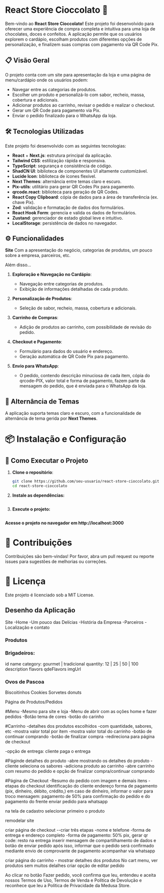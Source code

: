 # React Store Cioccolato 🍫

Bem-vindo ao **React Store Cioccolato!** Este projeto foi desenvolvido para oferecer uma experiência de compra completa e intuitiva para uma loja de chocolates, doces e confeitos. A aplicação permite que os usuários explorem o cardápio, escolham produtos com diferentes opções de personalização, e finalizem suas compras com pagamento via QR Code Pix.

## 📋 Visão Geral

O projeto conta com um site para apresentação da loja e uma página de menu/cardápio onde os usuários podem: <br>

- Navegar entre as categorias de produtos. <br>
- Escolher um produto e personalizá-lo com sabor, recheio, massa, cobertura e adicionais.<br>
- Adicionar produtos ao carrinho, revisar o pedido e realizar o checkout.<br>
- Gerar um QR Code para pagamento via Pix.<br>
- Enviar o pedido finalizado para o WhatsApp da loja.<br>

## 🛠️ Tecnologias Utilizadas

Este projeto foi desenvolvido com as seguintes tecnologias:<br>

- **React** + **Next.js**: estrutura principal da aplicação.<br>
- **Tailwind CSS**: estilização rápida e responsiva.<br>
- **TypeScript**: segurança e consistência de código.<br>
- **ShadCN UI**: biblioteca de componentes UI altamente customizável.<br>
- **Lucide Icon**: biblioteca de ícones flexível.<br>
- **Next Themes**: alternância entre temas claro e escuro.<br>
- **Pix-utils**: utilitário para gerar QR Codes Pix para pagamento.<br>
- **qrcode.react**: biblioteca para geração de QR Codes.<br>
- **React Copy Clipboard**: cópia de dados para a área de transferência (ex. chave Pix).<br>
- **Zod**: validação e formatação de dados dos formulários.<br>
- **React Hook Form**: gerencia e valida os dados de formulários.<br>
- **Zustand**: gerenciador de estado global leve e intuitivo.<br>
- **LocalStorage**: persistência de dados no navegador.<br>

## ⚙️ Funcionalidades

**Site**
Com a apresentação do negócio, categorias de produtos, um pouco sobre a empresa, parceiros, etc.<br>

Além disso... <br>

1. **Exploração e Navegação no Cardápio**: <br>
   - Navegação entre categorias de produtos.<br>
   - Exibição de informações detalhadas de cada produto.<br>
   
2. **Personalização de Produtos**:<br>
   - Seleção de sabor, recheio, massa, cobertura e adicionais.<br>

3. **Carrinho de Compras**:<br>
   - Adição de produtos ao carrinho, com possibilidade de revisão do pedido.<br>

4. **Checkout e Pagamento**:<br>
   - Formulário para dados do usuário e endereço.<br>
   - Geração automática de QR Code Pix para pagamento.<br>

5. **Envio para WhatsApp**:<br>
   - O pedido, contendo descrição minuciosa de cada item, cópia do qrcode-PIX, valor total e forma de pagamento, fazem parte da mensagem do pedido, que é enviada para o WhatsApp da loja.<br>

## 🎨 Alternância de Temas

A aplicação suporta temas claro e escuro, com a funcionalidade de alternância de tema gerida por **Next Themes**.<br>

# 📦 Instalação e Configuração

## 🚀 Como Executar o Projeto

1. **Clone o repositório**:
   ```bash
   git clone https://github.com/seu-usuario/react-store-cioccolato.git
   cd react-store-cioccolato

2. **Instale as dependências:**
    ```npm install

3. **Execute o projeto:**
    ```npm run dev

**Acesse o projeto no navegador em http://localhost:3000**


# 🤝 Contribuições
Contribuições são bem-vindas! Por favor, abra um pull request ou reporte issues para sugestões de melhorias ou correções. <br>


# 📄 Licença
Este projeto é licenciado sob a MIT License.











## Desenho da Aplicação

Site
-Home
-Um pouco das Delícias
-História da Empresa
-Parceiros
-Localização e contato

### Produtos

### Brigadeiros:

id
name
category: gourmet | tradicional
quantity: 12 | 25 | 50 | 100
description
flavors
qdeFlavors
imgUrl

### Ovos de Pascoa

Biscoitinhos
Cookies
Sorvetes
donuts

Página de Produtos/Pedidos

#Menu
-Mesmo para site e loja
-Menu de abrir com as oções home e fazer pedidos
-Botão tema de cores
-botão do carinho

#Carrinho
-detalhes dos produtos escolhidos
-com quantidade, sabores, etc
-mostra valor total por item
-mostra valor total do carrinho
-botão de continuar comprando
-botão de finalizar compra
-redireciona para página de checkout

-opção de entrega: cliente paga o entrega

#Páginde detalhes do produto
-abre mostrando os detalhes do produto
-cliente seleciona os sabores
-adiciona produto ao carrinho
-abre carrinho com resumo do pedido e opção de finalizar compra/continuar comprando

#Página de Checkout
-Resumo do pedido com imagem e demais itens
-etapas do checkout
identificação do cliente
endereço
forma de pagamento (pix, dinheiro, débito, crédito,)
em caso de dinheiro, informar o valor para troco
mensagem: pagamento de 50% para confirmação do pedido e do pagamento do frente
enviar pedido para whatsapp

na tela de cadastro selecionar primeiro o produto

remodelar site

criar página de checkout
--criar três etapas
  -nome e telefone
  -forma de entrega e endereço completo
  -forma de pagamento: 50% pix, gerar qr code: resto na entrega
  inserir mensagem de compartilhamento de dados e botão de enviar pedido
  após isso, informar que o pedido será confirmado mediante envio de comprovante de pagamento
  acompanhar via whatsapp
  
criar página do carrinho -  mostrar detalhes dos produtos
No cart menu, ver produtos sem muitos delalhes
criar opção de editar pedido


Ao clicar no botão Fazer pedido, você confirma que leu, entendeu e aceita nossos Termos de Uso, Termos de Venda e Política de Devolução e reconhece que leu a Política de Privacidade da Medusa Store.